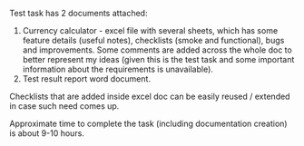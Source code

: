 Test task has 2 documents attached:
1. Currency calculator - excel file with several sheets, which has some feature details (useful notes), checklists (smoke and functional), bugs and improvements.
Some comments are added across the whole doc to better represent my ideas (given this is the test task and some important information about the requirements is unavailable).
2. Test result report word document.

Checklists that are added inside excel doc can be easily reused / extended in case such need comes up. 

Approximate time to complete the task (including documentation creation) is about 9-10 hours.
